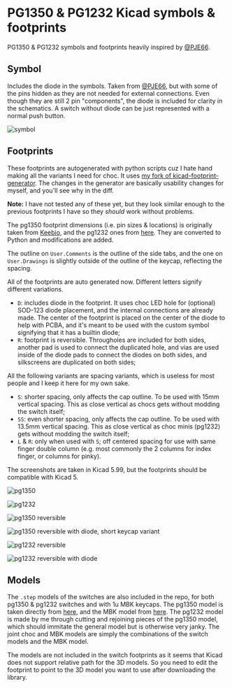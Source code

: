 # PG1350 & PG1232 Kicad symbols & footprints

PG1350 & PG1232 symbols and footprints heavily inspired by [@PJE66](https://github.com/PJE66). 

## Symbol

Includes the diode in the symbols. Taken from [@PJE66](https://github.com/PJE66), but with some of the pins hidden as they are not needed for external connections. Even though they are still 2 pin "components", the diode is included for clarity in the schematics. A switch without diode can be just represented with a normal push button.

![symbol](https://i.imgur.com/xBtscyL.png)

## Footprints
 
These footprints are autogenerated with python scripts cuz I hate hand making all the variants I need for choc. It uses [my fork of kicad-footprint-generator](https://github.com/crides/kicad-footprint-generator). The changes in the generator are basically usability changes for myself, and you'll see why in the diff.

**Note:** I have not tested any of these yet, but they look similar enough to the previous footprints I have so they _should_ work without problems.

The pg1350 footprint dimensions (i.e. pin sizes & locations) is originally taken from [Keebio](https://github.com/keebio/Keebio-Parts.pretty), and the pg1232 ones from [here](https://github.com/tamanishi/Kailh_PG1232). They are converted to Python and modifications are added.

The outline on `User.Comments` is the outline of the side tabs, and the one on `User.Drawings` is slightly outside of the outline of the keycap, reflecting the spacing.

All of the footprints are auto generated now. Different letters signify different variations.
- `D`: includes diode in the footprint. It uses choc LED hole for (optional) SOD-123 diode placement, and the internal connections are already made. The center of the footprint is placed on the center of the diode to help with PCBA, and it's meant to be used with the custom symbol signifying that it has a builtin diode; 
- `R`: footprint is reversible. Througholes are included for both sides, another pad is used to connect the duplicated hole, and vias are used inside of the diode pads to connect the diodes on both sides, and silkscreens are duplicated on both sides;

All the following variants are spacing variants, which is useless for most people and I keep it here for my own sake.

- `S`: shorter spacing, only affects the cap outline. To be used with 15mm vertical spacing. This as close vertical as chocs gets without modding the switch itself;
- `SS`: even shorter spacing, only affects the cap outline. To be used with 13.5mm vertical spacing. This as close vertical as choc minis (pg1232) gets without modding the switch itself;
- `L` & `R`: only when used with `S`; off centered spacing for use with same finger double column (e.g. most commonly the 2 columns for index finger, or columns for pinky).

The screenshots are taken in Kicad 5.99, but the footprints should be compatible with Kicad 5.

![pg1350](pics/pg1350.png)

![pg1232](pics/pg1232.png)

![pg1350 reversible](pics/pg1350-R.png)

![pg1350 reversible with diode, short keycap variant](pics/pg1350-DRS.png)

![pg1232 reversible](pics/pg1232-R.png)

![pg1232 reversible with diode](pics/pg1232-DR.png)

## Models

The `.step` models of the switches are also included in the repo, for both pg1350 & pg1232 switches and with 1u MBK keycaps. The pg1350 model is taken directly from [here](https://grabcad.com/library/kailh-choc-low-profile-switch-1), and the MBK model from [here](https://www.thingiverse.com/thing:4564253/files). The pg1232 model is made by me through cutting and rejoining pieces of the pg1350 model, which should immitate the general model but is otherwise very janky. The joint choc and MBK models are simply the combinations of the switch models and the MBK model.

The models are not included in the switch footprints as it seems that Kicad does not support relative path for the 3D models. So you need to edit the footprint to point to the 3D model you want to use after downloading the library.
